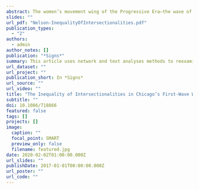 ```yaml
---
abstract: The women’s movement wing of the Progressive Era—the wave of widespread activism spanning the 1890s to the 1920s—was defined by two important but often conflicting dynamics. The movement was built around coalitions, with women collaborating across organizations to advocate for multiple reforms, including those related to gender, class, immigration, and race. At the same time, there were deep divisions and debates among women from different backgrounds, leading to conflict and mistrust within the movement. This article uses network and text analyses methods to reexamine the intersections of race, class, gender, and ethnicity in first-wave feminist organizations in Chicago during the Progressive Era, from 1860 to 1920. Using intersectionality as a theoretical lens, the article takes a bird’s-eye view of organizational connections and discourse across this movement. By comparing three different identities that intersected with gender—class, ethnicity, and race—I reexamine both collaboration and conflict within Chicago’s first-wave movement by mapping the precise empirical contours of intersectionality within it. I find that class and ethnicity were both an organizational core and a persistent public focus of the movement. While the intersection of race and gender was also an important aspect of this movement, race was never fully integrated into the movement to the extent that class and ethnicity were. In other words, Chicago’s first-wave women’s movement was foundationally intersectional, but not all of its intersections were treated equally in the core of the movement. This analysis lends fresh empirical evidence to historians’ observations of both coalition and conflict within first-wave feminist organizations. As the women’s movement continues to grapple with anti-Black racism, we can reflect on the inequality of intersectionality during the first wave to inform and frame our attention to intersectionality today.
slides: ""
url_pdf: "Nelson-InequalityOfIntersectionalities.pdf"
publication_types:
  - "2"
authors:
  - admin
author_notes: []
publication: "*Signs*"
summary: This article uses network and text analyses methods to reexamine the intersections of race, class, gender, and ethnicity in first-wave feminist organizations in Chicago during the Progressive Era, from 1860 to 1920.
url_dataset: ""
url_project: ""
publication_short: In *Signs*
url_source: ""
url_video: ""
title: "The Inequality of Intersectionalities in Chicago’s First-Wave Women’s Movement"
subtitle: ""
doi: 10.1086/718866
featured: false
tags: []
projects: []
image:
  caption: ""
  focal_point: SMART
  preview_only: false
  filename: featured.jpg
date: 2020-02-02T01:00:00.000Z
url_slides: ""
publishDate: 2017-01-01T00:00:00.000Z
url_poster: ""
url_code: ""
---
```


